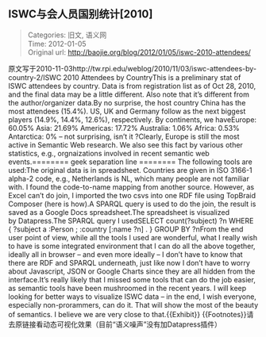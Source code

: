 ISWC与会人员国别统计[2010]
---
    
> Categories: 旧文, 语义网  
> Time: 2012-01-05  
> Original url: <http://baojie.org/blog/2012/01/05/iswc-2010-attendees/>
    
原文写于2010-11-03http://tw.rpi.edu/weblog/2010/11/03/iswc-attendees-by-country-2/ISWC 2010 Attendees by CountryThis is a preliminary stat of ISWC attendees by country. Data is from registration list as of Oct 28, 2010, and the final data may be a little different. Also note that it’s different from the author/organizer data.By no surprise, the host country China has the most attendees (15.4%). US, UK and Germany follow as the next biggest players (14.9%, 14.4%, 12.6%), respectively. By continents, we haveEurope: 60.05% Asia: 21.69% Americas: 17.72% Australia: 1.06% Africa: 0.53% Antarctica: 0% – not surprising, isn’t it ?Clearly, Europe is still the most active in Semantic Web research. We also see this fact by various other statistics, e.g., orgnaizations involved in recent semantic web events.======== geek separation line ========     The following tools are used:The original data is in spreadsheet. Countries are given in ISO 3166-1 alpha-2 code, e.g., Netherlands is NL, which many people are not familiar with. I found the code-to-name mapping from another source. However, as Excel can’t do join, I imported the two csvs into one RDF file using TopBraid Composer (here is how).A SPARQL query is used to do the join, the result is saved as a Google Docs spreadsheet.The spreadsheet is visualized by Datapress.The SPARQL query I usedSELECT count(?subject) ?n WHERE { ?subject a :Person ; :country [:name ?n] . } GROUP BY ?nFrom the end user point of view, while all the tools I used are wonderful, what I really wish to have is some integrated environment that I can do all the above together, ideally all in browser – and even more ideally – I don’t have to know that there are RDF and SPARQL underneath, just like now I don’t have to worry about Javascript, JSON or Google Charts since they are all hidden from the interface.It’s really likely that I missed some tools that can do the job easier, as semantic tools have been mushroomed in the recent years. I will keep looking for better ways to visualize ISWC data – in the end, I wish everyone, especially non-prorammers, can do it. That will show the most of the beauty of semantics. I believe we are very close to that.{{Exhibit}} {{Footnotes}}请去原链接看动态可视化效果（目前“语义噪声”没有加Datapress插件）     
    